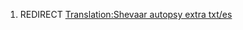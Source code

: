 1.  REDIRECT [Translation:Shevaar autopsy extra
    txt/es](Translation:Shevaar_autopsy_extra_txt/es "wikilink")